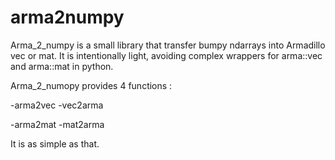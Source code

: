 # arma2numpy

Arma_2_numpy is a small library that transfer bumpy ndarrays into Armadillo vec or mat.
It is intentionally light, avoiding complex wrappers for arma::vec and arma::mat in python.

Arma_2_numopy provides 4 functions :

-arma2vec
-vec2arma

-arma2mat
-mat2arma

It is as simple as that.
